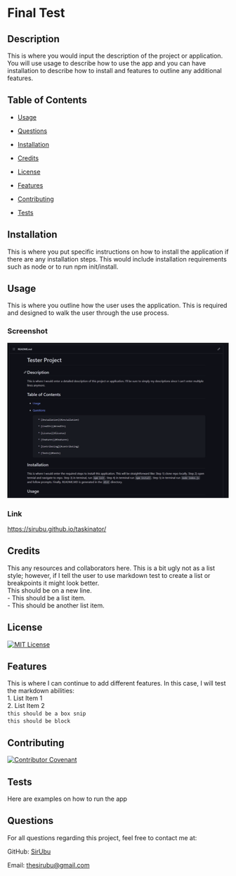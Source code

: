 
# Final Test
## Description
This is where you would input the description of the project or application. You will use usage to describe how to use the app and you can have installation to describe how to install and features to outline any additional features.

## Table of Contents
* [Usage](#usage)
* [Questions](#questions)

      
* [Installation](#installation)
        
* [Credits](#credits)
        
* [License](#license)
        
* [Features](#features)
        
* [Contributing](#contributing)
        
* [Tests](#tests)
        
    
  

## Installation
This is where you put specific instructions on how to install the application if there are any installation steps. This would include installation requirements such as node or to run npm init/install.
    
## Usage
This is where you outline how the user uses the application. This is required and designed to walk the user through the use process.

### Screenshot
![Project Screenshot](./assets/images/screenshot.PNG)
    

### Link
https://sirubu.github.io/taskinator/
    

## Credits
This any resources and collaborators here. This is a bit ugly not as a list style; however, if I tell the user to use markdown test to create a list or breakpoints it might look better. <br> This should be on a new line. <br>- This should be a list item. <br> - This should be another list item.
    

## License
[![MIT License](https://img.shields.io/badge/License-MIT%20License-informational)](https://choosealicense.com/licenses/mit/)
    

## Features
This is where I can continue to add different features. In this case, I will test the markdown abilities: <br> 1. List Item 1 <br> 2. List Item 2 <br> ```this should be a box snip``` <br> `this should be block`
    

## Contributing
[![Contributor Covenant](https://img.shields.io/badge/Contributor%20Covenant-2.0-4baaaa.svg)](https://www.contributor-covenant.org/version/2/0/code_of_conduct/code_of_conduct.md)


## Tests
Here are examples on how to run the app
    
## Questions
For all questions regarding this project, feel free to contact me at:

GitHub: [SirUbu](https://github.com/SirUbu)

Email: thesirubu@gmail.com
